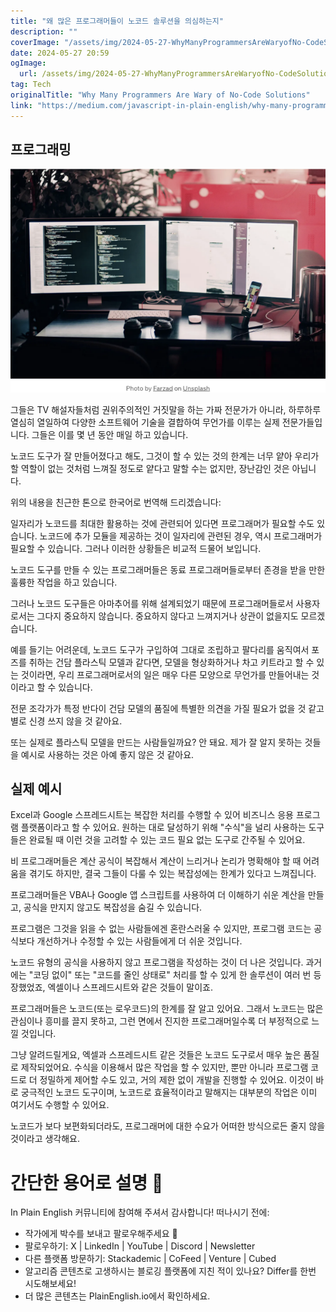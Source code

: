 ```yaml
---
title: "왜 많은 프로그래머들이 노코드 솔루션을 의심하는지"
description: ""
coverImage: "/assets/img/2024-05-27-WhyManyProgrammersAreWaryofNo-CodeSolutions_0.png"
date: 2024-05-27 20:59
ogImage: 
  url: /assets/img/2024-05-27-WhyManyProgrammersAreWaryofNo-CodeSolutions_0.png
tag: Tech
originalTitle: "Why Many Programmers Are Wary of No-Code Solutions"
link: "https://medium.com/javascript-in-plain-english/why-many-programmers-are-wary-of-no-code-solutions-fceab04154eb"
---
```



## 프로그래밍

<img src="/assets/img/2024-05-27-WhyManyProgrammersAreWaryofNo-CodeSolutions_0.png" />

그들은 TV 해설자들처럼 권위주의적인 거짓말을 하는 가짜 전문가가 아니라, 하루하루 열심히 열일하여 다양한 소프트웨어 기술을 결합하여 무언가를 이루는 실제 전문가들입니다. 그들은 이를 몇 년 동안 매일 하고 있습니다.

노코드 도구가 잘 만들어졌다고 해도, 그것이 할 수 있는 것의 한계는 너무 얕아 우리가 할 역할이 없는 것처럼 느껴질 정도로 얕다고 말할 수는 없지만, 장난감인 것은 아닙니다.

<div class="content-ad"></div>

위의 내용을 친근한 톤으로 한국어로 번역해 드리겠습니다:

일자리가 노코드를 최대한 활용하는 것에 관련되어 있다면 프로그래머가 필요할 수도 있습니다. 노코드에 추가 모듈을 제공하는 것이 일자리에 관련된 경우, 역시 프로그래머가 필요할 수 있습니다. 그러나 이러한 상황들은 비교적 드물어 보입니다.

노코드 도구를 만들 수 있는 프로그래머들은 동료 프로그래머들로부터 존경을 받을 만한 훌륭한 작업을 하고 있습니다.

그러나 노코드 도구들은 아마추어를 위해 설계되었기 때문에 프로그래머들로서 사용자로서는 그다지 중요하지 않습니다. 중요하지 않다고 느껴지거나 상관이 없을지도 모르겠습니다.

예를 들기는 어려운데, 노코드 도구가 구입하여 그대로 조립하고 팔다리를 움직여서 포즈를 취하는 건담 플라스틱 모델과 같다면, 모델을 형상화하거나 차고 키트라고 할 수 있는 것이라면, 우리 프로그래머로서의 일은 매우 다른 모양으로 무언가를 만들어내는 것이라고 할 수 있습니다.

<div class="content-ad"></div>

전문 조각가가 특정 반다이 건담 모델의 품질에 특별한 의견을 가질 필요가 없을 것 같고 별로 신경 쓰지 않을 것 같아요.

또는 실제로 플라스틱 모델을 만드는 사람들일까요? 안 돼요. 제가 잘 알지 못하는 것들을 예시로 사용하는 것은 아예 좋지 않은 것 같아요.

## 실제 예시

Excel과 Google 스프레드시트는 복잡한 처리를 수행할 수 있어 비즈니스 응용 프로그램 플랫폼이라고 할 수 있어요. 원하는 대로 달성하기 위해 "수식"을 널리 사용하는 도구들은 완료될 때 이런 것을 고려할 수 있는 코드 필요 없는 도구로 간주될 수 있어요.

<div class="content-ad"></div>

비 프로그래머들은 계산 공식이 복잡해서 계산이 느리거나 논리가 명확해야 할 때 어려움을 겪기도 하지만, 결국 그들이 다룰 수 있는 복잡성에는 한계가 있다고 느껴집니다.

프로그래머들은 VBA나 Google 앱 스크립트를 사용하여 더 이해하기 쉬운 계산을 만들고, 공식을 만지지 않고도 복잡성을 숨길 수 있습니다.

프로그램은 그것을 읽을 수 없는 사람들에겐 혼란스러울 수 있지만, 프로그램 코드는 공식보다 개선하거나 수정할 수 있는 사람들에게 더 쉬운 것입니다.

노코드 유형의 공식을 사용하지 않고 프로그램을 작성하는 것이 더 나은 것입니다. 과거에는 "코딩 없이" 또는 "코드를 줄인 상태로" 처리를 할 수 있게 한 솔루션이 여러 번 등장했었죠, 엑셀이나 스프레드시트와 같은 것들이 말이죠.

<div class="content-ad"></div>

프로그래머들은 노코드(또는 로우코드)의 한계를 잘 알고 있어요. 그래서 노코드는 많은 관심이나 흥미를 끌지 못하고, 그런 면에서 진지한 프로그래머일수록 더 부정적으로 느낄 것입니다.

그냥 알려드릴게요, 엑셀과 스프레드시트 같은 것들은 노코드 도구로서 매우 높은 품질로 제작되었어요. 수식을 이용해서 많은 작업을 할 수 있지만, 뿐만 아니라 프로그램 코드로 더 정밀하게 제어할 수도 있고, 거의 제한 없이 개발을 진행할 수 있어요. 이것이 바로 궁극적인 노코드 도구이며, 노코드로 효율적이라고 말해지는 대부분의 작업은 이미 여기서도 수행할 수 있어요.

노코드가 보다 보편화되더라도, 프로그래머에 대한 수요가 어떠한 방식으로든 줄지 않을 것이라고 생각해요.

# 간단한 용어로 설명 🚀

<div class="content-ad"></div>

In Plain English 커뮤니티에 참여해 주셔서 감사합니다! 떠나시기 전에:

- 작가에게 박수를 보내고 팔로우해주세요 👏
- 팔로우하기: X | LinkedIn | YouTube | Discord | Newsletter
- 다른 플랫폼 방문하기: Stackademic | CoFeed | Venture | Cubed
- 알고리즘 콘텐츠로 고생하시는 블로깅 플랫폼에 지친 적이 있나요? Differ를 한번 시도해보세요!
- 더 많은 콘텐츠는 PlainEnglish.io에서 확인하세요.